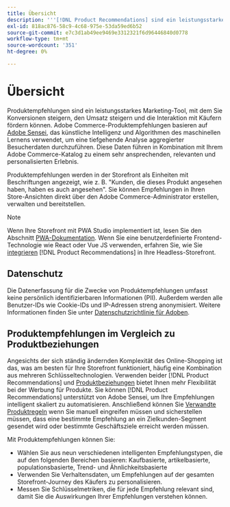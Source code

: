 ```yaml
---
title: Übersicht
description: '''[!DNL Product Recommendations] sind ein leistungsstarkes Marketing-Tool, mit dem Sie Konversionen steigern, den Umsatz steigern und die Interaktion mit Käufern fördern können."'
exl-id: 818ac876-58c9-4c68-975e-53da59ed6b52
source-git-commit: e7c3d1ab49ee9469e3312321f6d96446840d0778
workflow-type: tm+mt
source-wordcount: '351'
ht-degree: 0%

---
```


# Übersicht

Produktempfehlungen sind ein leistungsstarkes Marketing-Tool, mit dem Sie Konversionen steigern, den Umsatz steigern und die Interaktion mit Käufern fördern können. Adobe Commerce-Produktempfehlungen basieren auf [Adobe Sensei](https://www.adobe.com/sensei.html), das künstliche Intelligenz und Algorithmen des maschinellen Lernens verwendet, um eine tiefgehende Analyse aggregierter Besucherdaten durchzuführen. Diese Daten führen in Kombination mit Ihrem Adobe Commerce-Katalog zu einem sehr ansprechenden, relevanten und personalisierten Erlebnis.

Produktempfehlungen werden in der Storefront als Einheiten mit Beschriftungen angezeigt, wie z. B. &quot;Kunden, die dieses Produkt angesehen haben, haben es auch angesehen&quot;. Sie können Empfehlungen in Ihren Store-Ansichten direkt über den Adobe Commerce-Administrator erstellen, verwalten und bereitstellen.

>[!NOTE]
>
> Wenn Ihre Storefront mit PWA Studio implementiert ist, lesen Sie den Abschnitt [PWA-Dokumentation](https://developer.adobe.com/commerce/pwa-studio/integrations/product-recommendations/). Wenn Sie eine benutzerdefinierte Frontend-Technologie wie React oder Vue JS verwenden, erfahren Sie, wie Sie [integrieren](headless.md) [!DNL Product Recommendations] in Ihre Headless-Storefront.

## Datenschutz

Die Datenerfassung für die Zwecke von Produktempfehlungen umfasst keine persönlich identifizierbaren Informationen (PII). Außerdem werden alle Benutzer-IDs wie Cookie-IDs und IP-Adressen streng anonymisiert. Weitere Informationen finden Sie unter [Datenschutzrichtlinie für Adoben](https://www.adobe.com/privacy/policy.html).

## Produktempfehlungen im Vergleich zu Produktbeziehungen

Angesichts der sich ständig ändernden Komplexität des Online-Shopping ist das, was am besten für Ihre Storefront funktioniert, häufig eine Kombination aus mehreren Schlüsseltechnologien. Verwenden beider [!DNL Product Recommendations] und [Produktbeziehungen](https://docs.magento.com/user-guide/marketing/product-relationships.html) bietet Ihnen mehr Flexibilität bei der Werbung für Produkte. Sie können [!DNL Product Recommendations] unterstützt von Adobe Sensei, um Ihre Empfehlungen intelligent skaliert zu automatisieren. Anschließend können Sie [Verwandte Produktregeln](https://docs.magento.com/user-guide/marketing/product-related-rules.html) wenn Sie manuell eingreifen müssen und sicherstellen müssen, dass eine bestimmte Empfehlung an ein Zielkunden-Segment gesendet wird oder bestimmte Geschäftsziele erreicht werden müssen.

Mit Produktempfehlungen können Sie:

- Wählen Sie aus neun verschiedenen intelligenten Empfehlungstypen, die auf den folgenden Bereichen basieren: Kaufbasierte, artikelbasierte, populationsbasierte, Trend- und Ähnlichkeitsbasierte
- Verwenden Sie Verhaltensdaten, um Empfehlungen auf der gesamten Storefront-Journey des Käufers zu personalisieren.
- Messen Sie Schlüsselmetriken, die für jede Empfehlung relevant sind, damit Sie die Auswirkungen Ihrer Empfehlungen verstehen können.
